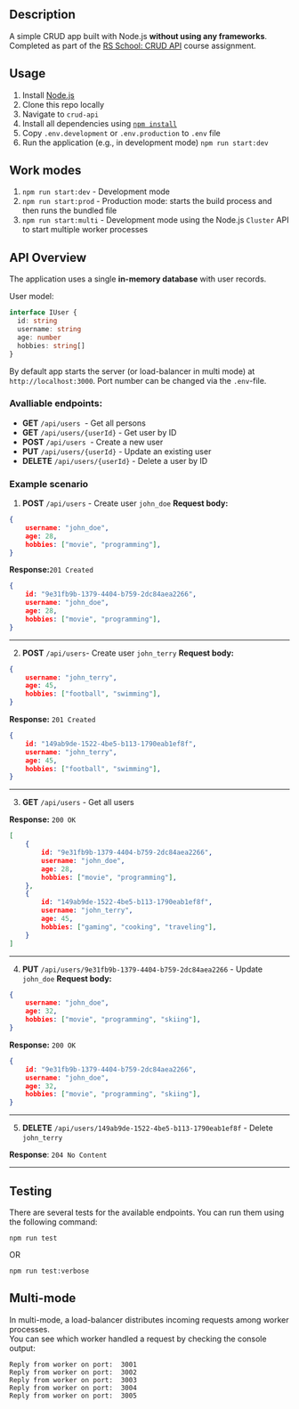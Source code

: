 ## Description

A simple CRUD app built with Node.js **without using any frameworks**.  
Completed as part of the [RS School: CRUD API](https://github.com/AlreadyBored/nodejs-assignments/blob/main/assignments/crud-api/assignment.md) course assignment.

## Usage

1. Install [Node.js](https://nodejs.org/en/download/)
2. Clone this repo locally
3. Navigate to `crud-api`
4. Install all dependencies using [`npm install`](https://docs.npmjs.com/cli/install)
5. Copy `.env.development` or `.env.production` to `.env` file
6. Run the application (e.g., in development mode) `npm run start:dev`

## Work modes

1. `npm run start:dev` - Development mode
2. `npm run start:prod` - Production mode: starts the build process and then runs the bundled file
3. `npm run start:multi` - Development mode using the Node.js `Cluster` API to start multiple worker processes

## API Overview

The application uses a single **in-memory database** with user records.

User model:

```ts
interface IUser {
  id: string
  username: string
  age: number
  hobbies: string[]
}
```

By default app starts the server (or load-balancer in multi mode) at `http://localhost:3000`.
Port number can be changed via the `.env`-file.

### Avalliable endpoints:

- **GET** `/api/users`  - Get all persons
- **GET** `/api/users/{userId}` - Get user by ID
- **POST** `/api/users`  - Create a new user
- **PUT** `/api/users/{userId}` - Update an existing user
- **DELETE** `/api/users/{userId}` - Delete a user by ID

### Example scenario

1. **POST** `/api/users` - Create user `john_doe`
   **Request body:**

```json
{
	username: "john_doe",
	age: 28,
	hobbies: ["movie", "programming"],
}
```

**Response:**`201 Created`

```json
{
    id: "9e31fb9b-1379-4404-b759-2dc84aea2266",
	username: "john_doe",
	age: 28,
	hobbies: ["movie", "programming"],
}
```
---
2. **POST** `/api/users`- Create user `john_terry`
   **Request body:**

```json
{
	username: "john_terry",
	age: 45,
	hobbies: ["football", "swimming"],
}
```

**Response:** `201 Created`

```json
{
	id: "149ab9de-1522-4be5-b113-1790eab1ef8f",
	username: "john_terry",
	age: 45,
	hobbies: ["football", "swimming"],
}
```

---
3. **GET** `/api/users` - Get all users

**Response:** `200 OK`

```json
[
	{
		id: "9e31fb9b-1379-4404-b759-2dc84aea2266",
		username: "john_doe",
		age: 28,
		hobbies: ["movie", "programming"],
	},
	{
		id: "149ab9de-1522-4be5-b113-1790eab1ef8f",
		username: "john_terry",
		age: 45,
		hobbies: ["gaming", "cooking", "traveling"],
	}
]
```

---
4. **PUT** `/api/users/9e31fb9b-1379-4404-b759-2dc84aea2266` - Update `john_doe`
   **Request body:**

```json
{
	username: "john_doe",
	age: 32,
	hobbies: ["movie", "programming", "skiing"],
}
```

**Response:** `200 OK`

```json
{
	id: "9e31fb9b-1379-4404-b759-2dc84aea2266",
	username: "john_doe",
	age: 32,
	hobbies: ["movie", "programming", "skiing"],
}
```

---
5. **DELETE** `/api/users/149ab9de-1522-4be5-b113-1790eab1ef8f` - Delete `john_terry`

**Response**: `204 No Content`

---
## Testing

There are several tests for the available endpoints. You can run them using the following command:

```shell
npm run test
```
OR

```shell
npm run test:verbose
```

## Multi-mode

In multi-mode, a load-balancer distributes incoming requests among worker processes.  
You can see which worker handled a request by checking the console output:

```
Reply from worker on port:  3001
Reply from worker on port:  3002
Reply from worker on port:  3003
Reply from worker on port:  3004
Reply from worker on port:  3005
```

